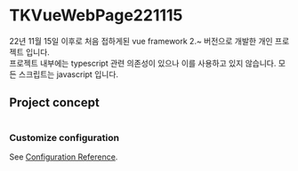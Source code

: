 # TKVueWebPage221115
22년 11월 15일 이후로 처음 접하게된 vue framework 2.~ 버전으로 개발한 개인 프로젝트 입니다.<br>
프로젝트 내부에는 typescript 관련 의존성이 있으나 이를 사용하고 있지 않습니다. 모든 스크립트는 javascript 입니다.<br>



## Project concept

```

```

### Customize configuration
See [Configuration Reference](https://cli.vuejs.org/config/).
